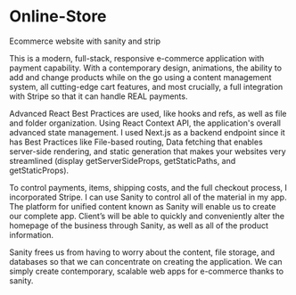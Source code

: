 # Online-Store

Ecommerce website with sanity and strip

This is a modern, full-stack, responsive e-commerce application with payment capability. With a contemporary design, animations, the ability to add and change products while on the go using a content management system, all cutting-edge cart features, and most crucially, a full integration with Stripe so that it can handle REAL payments.

Advanced React Best Practices are used, like hooks and refs, as well as file and folder organization. Using React Context API, the application's overall advanced state management. I used Next.js as a backend endpoint since it has Best Practices like File-based routing, Data fetching that enables server-side rendering, and static generation that makes your websites very streamlined (display getServerSideProps, getStaticPaths, and getStaticProps).

To control payments, items, shipping costs, and the full checkout process, I incorporated Stripe. I can use Sanity to control all of the material in my app. The platform for unified content known as Sanity will enable us to create our complete app. Client’s will be able to quickly and conveniently alter the homepage of the business through Sanity, as well as all of the product information.

Sanity frees us from having to worry about the content, file storage, and databases so that we can concentrate on creating the application. We can simply create contemporary, scalable web apps for e-commerce thanks to sanity.
